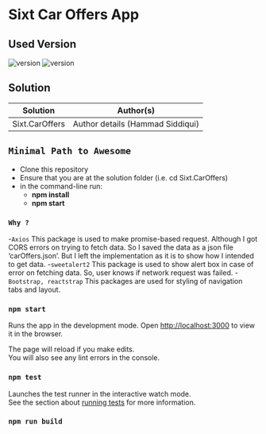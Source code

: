 # Sixt Car Offers App

## Used Version

![version](https://img.shields.io/badge/node-%4014.18.1-green)
![version](https://img.shields.io/badge/react-%4017.0.2-blue)

## Solution

Solution|Author(s)
--------|---------
Sixt.CarOffers | Author details (Hammad Siddiqui)

## `Minimal Path to Awesome`

- Clone this repository
- Ensure that you are at the solution folder (i.e. cd Sixt.CarOffers)
- in the command-line run:
  - **npm install**
  - **npm start**

### `Why ?`

-`Axios`
  This package is used to make promise-based request. Although I got CORS errors on trying to fetch data. So I saved the data as a json file ‘carOffers.json’. 
  But I left the implementation as it is to show how I intended to get data.
-`sweetalert2`
  This package is used to show alert box in case of error on fetching data. So, user knows if network request was failed.
-`Bootstrap, reactstrap`
  This packages are used for styling of navigation tabs and layout.

### `npm start`

Runs the app in the development mode.
Open [http://localhost:3000](http://localhost:3000) to view it in the browser.

The page will reload if you make edits.\
You will also see any lint errors in the console.

### `npm test`

Launches the test runner in the interactive watch mode.\
See the section about [running tests](https://facebook.github.io/create-react-app/docs/running-tests) for more information.

### `npm run build`



